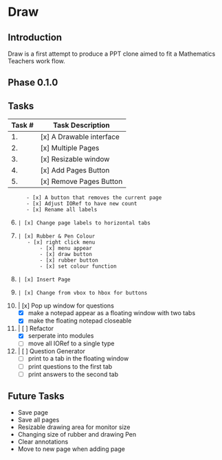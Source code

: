 # Draw
## Introduction
Draw is a first attempt to produce a PPT clone aimed to fit a Mathematics Teachers
work flow.

## Phase 0.1.0

## Tasks
Task # | Task Description
-------|------------------
1.     | [x] A Drawable interface 
2.     | [x] Multiple Pages 
3.     | [x] Resizable window 
4.     | [x] Add Pages Button
5.     | [x] Remove Pages Button
          - [x] A button that removes the current page 
          - [x] Adjust IORef to have new count
          - [x] Rename all labels 
6.     | [x] Change page labels to horizontal tabs
7.     | [x] Rubber & Pen Colour
          - [x] right click menu 
              - [x] menu appear
              - [x] draw button 
              - [x] rubber button 
              - [x] set colour function
8.     | [x] Insert Page
9.     | [x] Change from vbox to hbox for buttons
10.    |  [x] Pop up window for questions
          - [x] make a notepad appear as a floating window with two tabs
          - [x] make the floating notepad closeable
11.    |  [ ] Refactor
          - [x] serperate into modules
          - [ ] move all IORef to a single type 
12.    |  [ ] Question Generator
          - [ ] print to a tab in the floating window
          - [ ] print questions to the first tab 
          - [ ] print answers to the second tab

## Future Tasks 
- Save page 
- Save all pages
- Resizable drawing area for monitor size 
- Changing size of rubber and drawing Pen
- Clear annotations
- Move to new page when adding page
